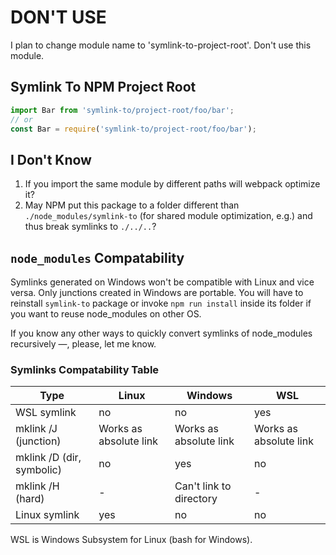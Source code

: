 # DON'T USE

I plan to change module name to 'symlink-to-project-root'.
Don't use this module.

## Symlink To NPM Project Root

```js
import Bar from 'symlink-to/project-root/foo/bar';
// or
const Bar = require('symlink-to/project-root/foo/bar');

```

## I Don't Know

1. If you import the same module by different paths will webpack optimize it?
2. May NPM put this package to a folder different than `./node_modules/symlink-to` (for shared module optimization, e.g.)
and thus break symlinks to `./../..`?

## `node_modules` Compatability

Symlinks generated on Windows won't be compatible with Linux and vice versa.
Only junctions created in Windows are portable.
You will have to reinstall `symlink-to` package or invoke `npm run install`
inside its folder if you want to reuse node_modules on other OS.

If you know any other ways to quickly convert symlinks of node_modules recursively —, please, let me know.

### Symlinks Compatability Table

Type                      | Linux                  | Windows                 | WSL
--------------------------|------------------------|-------------------------|------------------------
WSL symlink               | no                     | no                      | yes
mklink /J (junction)      | Works as absolute link | Works as absolute link  | Works as absolute link
mklink /D (dir, symbolic) | no                     | yes                     | no
mklink /H (hard)          | -                      | Can't link to directory | -
Linux symlink             | yes                    | no                      | no

WSL is Windows Subsystem for Linux (bash for Windows).
